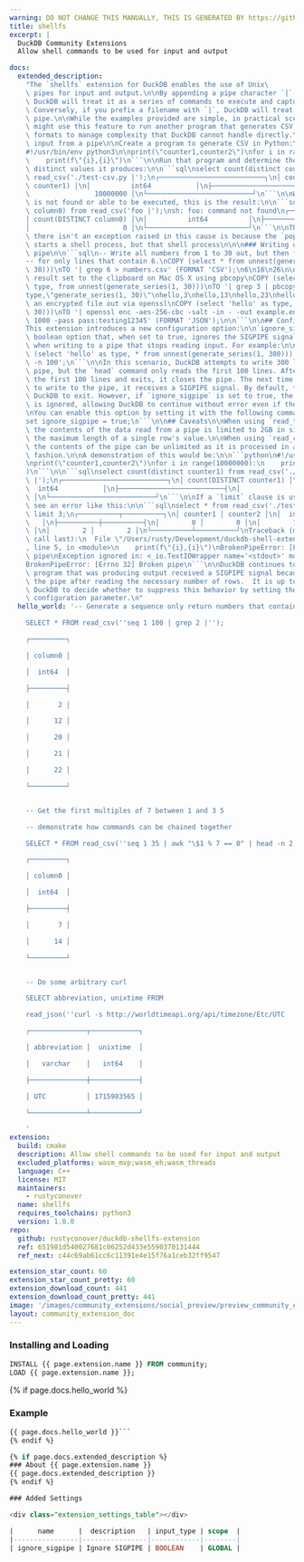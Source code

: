 ```yaml
---
warning: DO NOT CHANGE THIS MANUALLY, THIS IS GENERATED BY https://github/duckdb/community-extensions repository, check README there
title: shellfs
excerpt: |
  DuckDB Community Extensions
  Allow shell commands to be used for input and output

docs:
  extended_description:
    "The `shellfs` extension for DuckDB enables the use of Unix\
    \ pipes for input and output.\n\nBy appending a pipe character `|` to a filename,\
    \ DuckDB will treat it as a series of commands to execute and capture the output.\
    \ Conversely, if you prefix a filename with `|`, DuckDB will treat it as an output\
    \ pipe.\n\nWhile the examples provided are simple, in practical scenarios, you\
    \ might use this feature to run another program that generates CSV, JSON, or other\
    \ formats to manage complexity that DuckDB cannot handle directly.\n\n### Reading\
    \ input from a pipe\n\nCreate a program to generate CSV in Python:\n\n```python\n\
    #!/usr/bin/env python3\n\nprint(\"counter1,counter2\")\nfor i in range(10000000):\n\
    \    print(f\"{i},{i}\")\n```\n\nRun that program and determine the number of\
    \ distinct values it produces:\n\n```sql\nselect count(distinct counter1)\nfrom\
    \ read_csv('./test-csv.py |');\n┌──────────────────────────┐\n│ count(DISTINCT\
    \ counter1) │\n│          int64           │\n├──────────────────────────┤\n│ \
    \                10000000 │\n└──────────────────────────┘\n```\n\nWhen a command\
    \ is not found or able to be executed, this is the result:\n\n```sql\nSELECT count(distinct\
    \ column0) from read_csv('foo |');\nsh: foo: command not found\n┌─────────────────────────┐\n\
    │ count(DISTINCT column0) │\n│          int64          │\n├─────────────────────────┤\n\
    │                       0 │\n└─────────────────────────┘\n```\n\nThe reason why\
    \ there isn't an exception raised in this cause is because the `popen()` implementation\
    \ starts a shell process, but that shell process\n\n\n### Writing output to a\
    \ pipe\n\n```sql\n-- Write all numbers from 1 to 30 out, but then filter via grep\n\
    -- for only lines that contain 6.\nCOPY (select * from unnest(generate_series(1,\
    \ 30)))\nTO '| grep 6 > numbers.csv' (FORMAT 'CSV');\n6\n16\n26\n\n-- Copy the\
    \ result set to the clipboard on Mac OS X using pbcopy\nCOPY (select 'hello' as\
    \ type, from unnest(generate_series(1, 30)))\nTO '| grep 3 | pbcopy' (FORMAT 'CSV');\n\
    type,\"generate_series(1, 30)\"\nhello,3\nhello,13\nhello,23\nhello,30\n\n-- Write\
    \ an encrypted file out via openssl\nCOPY (select 'hello' as type, * from unnest(generate_series(1,\
    \ 30)))\nTO '| openssl enc -aes-256-cbc -salt -in - -out example.enc -pbkdf2 -iter\
    \ 1000 -pass pass:testing12345' (FORMAT 'JSON');\n\n```\n\n## Configuration\n\n\
    This extension introduces a new configuration option:\n\n`ignore_sigpipe` - a\
    \ boolean option that, when set to true, ignores the SIGPIPE signal. This is useful\
    \ when writing to a pipe that stops reading input. For example:\n\n```sql\nCOPY\
    \ (select 'hello' as type, * from unnest(generate_series(1, 300))) TO '| head\
    \ -n 100';\n```\n\nIn this scenario, DuckDB attempts to write 300 lines to the\
    \ pipe, but the `head` command only reads the first 100 lines. After `head` reads\
    \ the first 100 lines and exits, it closes the pipe. The next time DuckDB tries\
    \ to write to the pipe, it receives a SIGPIPE signal. By default, this causes\
    \ DuckDB to exit. However, if `ignore_sigpipe` is set to true, the SIGPIPE signal\
    \ is ignored, allowing DuckDB to continue without error even if the pipe is closed.\n\
    \nYou can enable this option by setting it with the following command:\n\n```sql\n\
    set ignore_sigpipe = true;\n```\n\n## Caveats\n\nWhen using `read_text()` or `read_blob()`\
    \ the contents of the data read from a pipe is limited to 2GB in size.  This is\
    \ the maximum length of a single row's value.\n\nWhen using `read_csv()` or `read_json()`\
    \ the contents of the pipe can be unlimited as it is processed in a streaming\
    \ fashion.\n\nA demonstration of this would be:\n\n```python\n#!/usr/bin/env python3\n\
    \nprint(\"counter1,counter2\")\nfor i in range(10000000):\n    print(f\"{i},{i}\"\
    )\n```\n\n```sql\nselect count(distinct counter1) from read_csv('./test-csv.py\
    \ |');\n┌──────────────────────────┐\n│ count(DISTINCT counter1) │\n│        \
    \  int64           │\n├──────────────────────────┤\n│                 10000000\
    \ │\n└──────────────────────────┘\n```\n\nIf a `limit` clause is used you may\
    \ see an error like this:\n\n```sql\nselect * from read_csv('./test-csv.py |')\
    \ limit 3;\n┌──────────┬──────────┐\n│ counter1 │ counter2 │\n│  int64   │  int64\
    \   │\n├──────────┼──────────┤\n│        0 │        0 │\n│        1 │        1\
    \ │\n│        2 │        2 │\n└──────────┴──────────┘\nTraceback (most recent\
    \ call last):\n  File \"/Users/rusty/Development/duckdb-shell-extension/./test-csv.py\"\
    , line 5, in <module>\n    print(f\"{i},{i}\")\nBrokenPipeError: [Errno 32] Broken\
    \ pipe\nException ignored in: <_io.TextIOWrapper name='<stdout>' mode='w' encoding='utf-8'>\n\
    BrokenPipeError: [Errno 32] Broken pipe\n```\n\nDuckDB continues to run, but the\
    \ program that was producing output received a SIGPIPE signal because DuckDB closed\
    \ the pipe after reading the necessary number of rows.  It is up to the user of\
    \ DuckDB to decide whether to suppress this behavior by setting the `ignore_sigpipe`\
    \ configuration parameter.\n"
  hello_world: '-- Generate a sequence only return numbers that contain a 2

    SELECT * FROM read_csv(''seq 1 100 | grep 2 |'');

    ┌─────────┐

    │ column0 │

    │  int64  │

    ├─────────┤

    │       2 │

    │      12 │

    │      20 │

    │      21 │

    │      22 │

    └─────────┘


    -- Get the first multiples of 7 between 1 and 3 5

    -- demonstrate how commands can be chained together

    SELECT * FROM read_csv(''seq 1 35 | awk "\$1 % 7 == 0" | head -n 2 |'');

    ┌─────────┐

    │ column0 │

    │  int64  │

    ├─────────┤

    │       7 │

    │      14 │

    └─────────┘


    -- Do some arbitrary curl

    SELECT abbreviation, unixtime FROM

    read_json(''curl -s http://worldtimeapi.org/api/timezone/Etc/UTC  |'');

    ┌──────────────┬────────────┐

    │ abbreviation │  unixtime  │

    │   varchar    │   int64    │

    ├──────────────┼────────────┤

    │ UTC          │ 1715983565 │

    └──────────────┴────────────┘

    '
extension:
  build: cmake
  description: Allow shell commands to be used for input and output
  excluded_platforms: wasm_mvp;wasm_eh;wasm_threads
  language: C++
  license: MIT
  maintainers:
    - rustyconover
  name: shellfs
  requires_toolchains: python3
  version: 1.0.0
repo:
  github: rustyconover/duckdb-shellfs-extension
  ref: 651981d540027681c06252d433e5590370131444
  ref_next: c44c69ab61cc6c11391e4e15f76a1ceb32ff9547

extension_star_count: 60
extension_star_count_pretty: 60
extension_download_count: 441
extension_download_count_pretty: 441
image: '/images/community_extensions/social_preview/preview_community_extension_shellfs.png'
layout: community_extension_doc
---
```


### Installing and Loading
```sql
INSTALL {{ page.extension.name }} FROM community;
LOAD {{ page.extension.name }};
```

{% if page.docs.hello_world %}
### Example
```sql
{{ page.docs.hello_world }}```
{% endif %}

{% if page.docs.extended_description %}
### About {{ page.extension.name }}
{{ page.docs.extended_description }}
{% endif %}

### Added Settings

<div class="extension_settings_table"></div>

|      name      |  description   | input_type | scope  |
|----------------|----------------|------------|--------|
| ignore_sigpipe | Ignore SIGPIPE | BOOLEAN    | GLOBAL |


